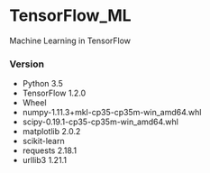 # TensorFlow_ML
Machine Learning in TensorFlow

### Version

* Python 3.5
* TensorFlow 1.2.0
* Wheel
* numpy-1.11.3+mkl-cp35-cp35m-win_amd64.whl
* scipy-0.19.1-cp35-cp35m-win_amd64.whl
* matplotlib 2.0.2
* scikit-learn
* requests 2.18.1
* urllib3 1.21.1